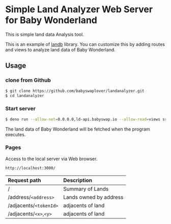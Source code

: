 # Simple Land Analyzer Web Server for Baby Wonderland

This is simple land data Analysis tool.

This is an example of [landb](https://github.com/babyswaplover/landb) library.  You can customize this by adding routes and views to analyze land data of Baby Wonderland.

## Usage

### clone from Github

```bash
$ git clone https://github.com/babyswaplover/landanalyzer.git
$ cd landanalyzer
```

### Start server

```bash
$ deno run --allow-net=0.0.0.0,ld-api.babyswap.io --allow-read=views src/server.ts
```

The land data of Baby Wonderland will be fetched when the program executes.

### Pages

Access to the local server via Web browser.

```
http://localhost:3000/
```

| Request path              | Description           |
|:--------------------------|:----------------------|
| /                         |Summary of Lands       |
| /address/`<address>`      |Lands owned by address |
| /adjacents/`<tokenId>`    |adjacents of land      |
| /adjacents/`<x>`,`<y>`    |adjacents of land      |
